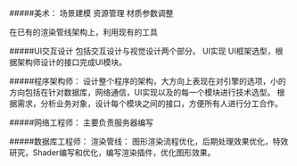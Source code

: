 #####美术：
场景建模
资源管理
材质参数调整

在已有的渲染管线架构上，利用现有的工具

#####UI交互设计
包括交互设计与视觉设计两个部分。
UI实现
UI框架选型，根据架构师设计的接口完成UI模块。

#####程序架构师：
设计整个程序的架构，大方向上表现在对引擎的选项，小的方向包括在针对数据库，网络通信，UI实现以及的每一个模块进行技术选型。
根据需求，分析业务对象，设计每个模块之间的接口，方便所有人进行分工合作。

#####网络工程师：
主要负责服务器编写

#####数据库工程师：
渲染管线：
图形渲染流程优化，后期处理效果优化，特效研究，Shader编写和优化，编写渲染插件，优化图形效果。
